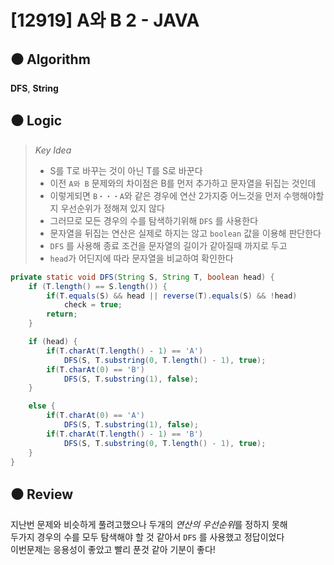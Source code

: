 # [12919] A와 B 2 - JAVA

## :black_circle: Algorithm
**DFS**, **String**

## :black_circle: Logic
> _Key Idea_
> - S를 T로 바꾸는 것이 아닌 T를 S로 바꾼다
> - 이전 `A와 B` 문제와의 차이점은 B를 먼저 추가하고 문자열을 뒤집는 것인데
> - 이렇게되면 `B・・・A`와 같은 경우에 연산 2가지중 어느것을 먼저 수행해야할지 우선순위가 정해져 있지 않다
> - 그러므로 모든 경우의 수를 탐색하기위해 `DFS` 를 사용한다
> - 문자열을 뒤집는 연산은 실제로 하지는 않고 `boolean` 값을 이용해 판단한다
> - `DFS` 를 사용해 종료 조건을 문자열의 길이가 같아질때 까지로 두고
> - `head`가 어딘지에 따라 문자열을 비교하여 확인한다

```Java
private static void DFS(String S, String T, boolean head) {
    if (T.length() == S.length()) {
        if(T.equals(S) && head || reverse(T).equals(S) && !head)
            check = true;
        return;
    }

    if (head) {
        if(T.charAt(T.length() - 1) == 'A')
            DFS(S, T.substring(0, T.length() - 1), true);
        if(T.charAt(0) == 'B')
            DFS(S, T.substring(1), false);
    }

    else {
        if(T.charAt(0) == 'A')
            DFS(S, T.substring(1), false);
        if(T.charAt(T.length() - 1) == 'B')
            DFS(S, T.substring(0, T.length() - 1), true);
    }
}
```

## :black_circle: Review
지난번 문제와 비슷하게 풀려고했으나 두개의 *연산의 우선순위*를 정하지 못해  
두가지 경우의 수를 모두 탐색해야 할 것 같아서 `DFS` 를 사용했고 정답이었다  
이번문제는 응용성이 좋았고 빨리 푼것 같아 기분이 좋다!